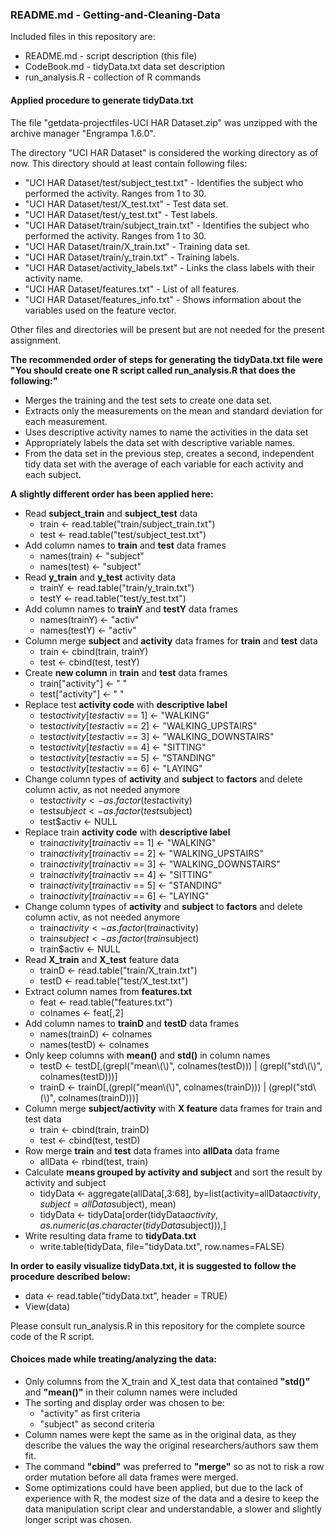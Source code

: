### README.md - Getting-and-Cleaning-Data

Included files in this repository are:

- README.md - script description (this file)
- CodeBook.md - tidyData.txt data set description
- run_analysis.R - collection of R commands


#### Applied procedure to generate tidyData.txt

The file "getdata-projectfiles-UCI HAR Dataset.zip" was unzipped with the archive manager "Engrampa 1.6.0".

The directory "UCI HAR Dataset" is considered the working directory as of now. This directory should at least contain following files:

- "UCI HAR Dataset/test/subject_test.txt" - Identifies the subject who performed the activity. Ranges from 1 to 30.
- "UCI HAR Dataset/test/X_test.txt" - Test data set.
- "UCI HAR Dataset/test/y_test.txt" - Test labels.
- "UCI HAR Dataset/train/subject_train.txt" - Identifies the subject who performed the activity. Ranges from 1 to 30.
- "UCI HAR Dataset/train/X_train.txt" - Training data set.
- "UCI HAR Dataset/train/y_train.txt" - Training labels.
- "UCI HAR Dataset/activity_labels.txt" - Links the class labels with their activity name.
- "UCI HAR Dataset/features.txt" - List of all features.
- "UCI HAR Dataset/features_info.txt" - Shows information about the variables used on the feature vector.

Other files and directories will be present but are not needed for the present assignment.

**The recommended order of steps for generating the tidyData.txt file were "You should create one R script called run_analysis.R that does the following:"**
- Merges the training and the test sets to create one data set.
- Extracts only the measurements on the mean and standard deviation for each measurement. 
- Uses descriptive activity names to name the activities in the data set
- Appropriately labels the data set with descriptive variable names. 
- From the data set in the previous step, creates a second, independent tidy data set with the average of each variable for each activity and each subject.

**A slightly different order has been applied here:**
- Read **subject_train** and **subject_test** data
  - train <- read.table("train/subject_train.txt")
  - test <- read.table("test/subject_test.txt")
- Add column names to **train** and **test** data frames
  - names(train) <- "subject"
  - names(test) <- "subject"
- Read **y_train** and **y_test** activity data
  - trainY <- read.table("train/y_train.txt")
  - testY <- read.table("test/y_test.txt")
- Add column names to **trainY** and **testY** data frames
  - names(trainY) <- "activ"
  - names(testY) <- "activ"
- Column merge **subject** and **activity** data frames for **train** and **test** data
  - train <- cbind(train, trainY)
  - test <- cbind(test, testY)
- Create **new column** in **train** and **test** data frames
  - train["activity"] <- " "
  - test["activity"] <- " "
- Replace test **activity code** with **descriptive label**
  - test$activity[test$activ == 1] <- "WALKING"
  - test$activity[test$activ == 2] <- "WALKING_UPSTAIRS"
  - test$activity[test$activ == 3] <- "WALKING_DOWNSTAIRS"
  - test$activity[test$activ == 4] <- "SITTING"
  - test$activity[test$activ == 5] <- "STANDING"
  - test$activity[test$activ == 6] <- "LAYING"
- Change column types of **activity** and **subject** to **factors** and delete column activ, as not needed anymore
  - test$activity <- as.factor(test$activity)
  - test$subject <- as.factor(test$subject)
  - test$activ <- NULL
- Replace train **activity code** with **descriptive label**
  - train$activity[train$activ == 1] <- "WALKING"
  - train$activity[train$activ == 2] <- "WALKING_UPSTAIRS"
  - train$activity[train$activ == 3] <- "WALKING_DOWNSTAIRS"
  - train$activity[train$activ == 4] <- "SITTING"
  - train$activity[train$activ == 5] <- "STANDING"
  - train$activity[train$activ == 6] <- "LAYING"
- Change column types of **activity** and **subject** to **factors** and delete column activ, as not needed anymore
  - train$activity <- as.factor(train$activity)
  - train$subject <- as.factor(train$subject)
  - train$activ <- NULL
- Read **X_train** and **X_test** feature data
  - trainD <- read.table("train/X_train.txt")
  - testD <- read.table("test/X_test.txt")
- Extract column names from **features.txt**
  - feat <- read.table("features.txt")
  - colnames <- feat[,2]
- Add column names to **trainD** and **testD** data frames
  - names(trainD) <- colnames
  - names(testD) <- colnames
- Only keep columns with **mean()** and **std()** in column names
  - testD <- testD[,(grepl("mean\\(\\)", colnames(testD))) | (grepl("std\\(\\)", colnames(testD)))]
  - trainD <- trainD[,(grepl("mean\\(\\)", colnames(trainD))) | (grepl("std\\(\\)", colnames(trainD)))]
- Column merge **subject/activity** with **X feature** data frames for train and test data
  - train <- cbind(train, trainD)
  - test <- cbind(test, testD)
- Row merge **train** and **test** data frames into **allData** data frame
  - allData <- rbind(test, train)
- Calculate **means grouped by activity and subject** and sort the result by activity and subject
  - tidyData <- aggregate(allData[,3:68], by=list(activity=allData$activity, subject=allData$subject), mean)
  - tidyData <- tidyData[order(tidyData$activity, as.numeric(as.character(tidyData$subject))),]
- Write resulting data frame to **tidyData.txt**
  - write.table(tidyData, file="tidyData.txt", row.names=FALSE)

**In order to easily visualize tidyData.txt, it is suggested to follow the procedure described below:**
- data <- read.table("tidyData.txt", header = TRUE)
- View(data)

Please consult run_analysis.R in this repository for the complete source code of the R script.

#### Choices made while treating/analyzing the data:
- Only columns from the X_train and X_test data that contained **"std()"** and **"mean()"** in their column names were included
- The sorting and display order was chosen to be:
  - "activity" as first criteria
  - "subject" as second criteria
- Column names were kept the same as in the original data, as they describe the values the way the original researchers/authors saw them fit.
- The command **"cbind"** was preferred to **"merge"** so as not to risk a row order mutation before all data frames were merged.
- Some optimizations could have been applied, but due to the lack of experience with R, the modest size of the data and a desire to keep the data manipulation script clear and understandable, a slower and slightly longer script was chosen.
